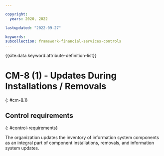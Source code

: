 ```yaml
---

copyright:
  years: 2020, 2022

lastupdated: "2022-09-27"

keywords: 
subcollection: framework-financial-services-controls
---
```


{{site.data.keyword.attribute-definition-list}}

         
# CM-8 (1) - Updates During Installations / Removals
{: #cm-8.1}

## Control requirements
{: #control-requirements}

The organization updates the inventory of information system components as an integral part of component installations, removals, and information system updates.



